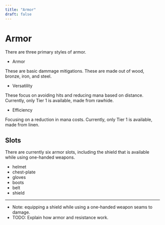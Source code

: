 ```yaml
---
title: "Armor"
draft: false
---
```

# Armor


There are three primary styles of armor.




* Armor


These are basic dammage mitigations.
These are made out of wood, bronze, iron, and steel.




* Versatility


These focus on avoiding hits and reducing mana based on distance.
Currently, only Tier 1 is available, made from rawhide.




* Efficiency


Focusing on a reduction in mana costs.
Currently, only Tier 1 is available, made from linen.


## Slots


There are currently six armor slots, including the shield that is available while using one-handed weapons.


* helmet
* chest-plate
* gloves
* boots
* belt
* shield


---


* Note: equipping a shield while using a one-handed weapon seams to damage.
* TODO: Explain how armor and resistance work.
